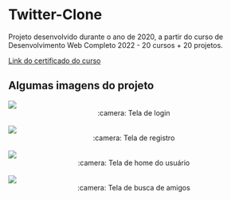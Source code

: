# Twitter-Clone

<p>Projeto desenvolvido durante o ano de 2020, a partir do curso de Desenvolvimento Web Completo 2022 - 20 cursos + 20 projetos.</p>

[Link do certificado do curso](https://www.udemy.com/certificate/UC-486967d0-a44a-4626-bc8e-9eb2515a770e/)

## Algumas imagens do projeto

<img src="https://user-images.githubusercontent.com/60266964/178321118-44ad91d6-1641-4285-9ede-d4f4d0f0b5ba.png">
  <div align="center">:camera: Tela de login</div>
<br>

<img src="https://user-images.githubusercontent.com/60266964/178321135-993fcfbe-2167-479a-86b3-7c1905a816a4.png">
  <div align="center">:camera: Tela de registro</div>
<br>

<img src="https://user-images.githubusercontent.com/60266964/178321177-b57be466-9fb1-495a-8db3-daeee2461c93.png">
  <div align="center">:camera: Tela de home do usuário</div>
<br>

<img src="https://user-images.githubusercontent.com/60266964/178321189-f5b8e3a0-7ec1-4af9-8491-a626b07ecf64.png">
  <div align="center">:camera: Tela de busca de amigos</div>
<br>


